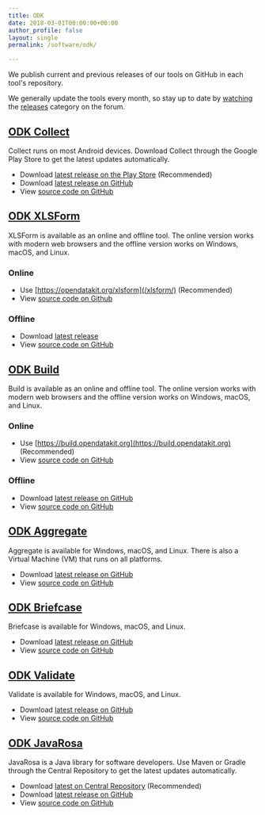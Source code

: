 ```yaml
---
title: ODK
date: 2018-03-01T00:00:00+00:00
author_profile: false
layout: single
permalink: /software/odk/

---
```


We publish current and previous releases of our tools on GitHub in each tool's repository. 

We generally update the tools every month, so stay up to date by [watching](https://forum.opendatakit.org/t/9066) the [releases](https://forum.opendatakit.org/c/releases) category on the forum.

## [ODK Collect](#odk-collect)

Collect runs on most Android devices. Download Collect through the Google Play Store to get the latest updates automatically.

* Download [latest release on the Play Store](https://play.google.com/store/apps/details?id=org.odk.collect.android) (Recommended)
* Download [latest release on GitHub](https://github.com/opendatakit/collect/releases/latest)
* View [source code on GitHub](https://github.com/opendatakit/collect)

## [ODK XLSForm](#odk-xlsform)

XLSForm is available as an online and offline tool. The online version works with modern web browsers and the offline version works on Windows, macOS, and Linux.

### Online
* Use [https://opendatakit.org/xlsform](/xlsform/) (Recommended)
* View [source code on Github](https://github.com/opendatakit/xlsform-online)

### Offline
* Download [latest release](https://github.com/opendatakit/xlsform-offline/releases/latest)
* View [source code on GitHub](https://github.com/opendatakit/xlsform-offline)

## [ODK Build](#odk-build)

Build is available as an online and offline tool. The online version works with modern web browsers and the offline version works on Windows, macOS, and Linux.

### Online
* Use [https://build.opendatakit.org](https://build.opendatakit.org) (Recommended)
* View [source code on GitHub](https://github.com/opendatakit/build)

### Offline
* Download [latest release on GitHub](https://github.com/opendatakit/build/releases/latest)
* View [source code on GitHub](https://github.com/opendatakit/build)

## [ODK Aggregate](#odk-aggregate)

Aggregate is available for Windows, macOS, and Linux. There is also a Virtual Machine (VM) that runs on all platforms. 

* Download [latest release on GitHub](https://github.com/opendatakit/aggregate/releases/latest)
* View [source code on GitHub](https://github.com/opendatakit/aggregate)

## [ODK Briefcase](#odk-briefcase)

Briefcase is available for Windows, macOS, and Linux.

* Download [latest release on GitHub](https://github.com/opendatakit/briefcase/releases/latest)
* View [source code on GitHub](https://github.com/opendatakit/briefcase)

## [ODK Validate](#odk-validate)

Validate is available for Windows, macOS, and Linux.

* Download [latest release on GitHub](https://github.com/opendatakit/validate/releases/latest)
* View [source code on GitHub](https://github.com/opendatakit/validate)

## [ODK JavaRosa](#odk-javarosa)

JavaRosa is a Java library for software developers. Use Maven or Gradle through the Central Repository to get the latest updates automatically.

* Download [latest on Central Repository](https://search.maven.org/#search%7Cga%7C1%7Ca%3A%22opendatakit-javarosa%22) (Recommended)
* Download [latest release on GitHub](https://github.com/opendatakit/javarosa/releases/latest)
* View [source code on GitHub](https://github.com/opendatakit/javarosa)